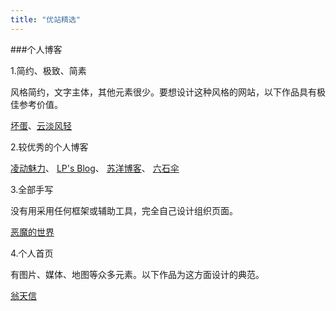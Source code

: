 ```yaml
---
title: "优站精选"
---
```


###个人博客


1.简约、极致、简素

 风格简约，文字主体，其他元素很少。要想设计这种风格的网站，以下作品具有极佳参考价值。

 [坏蛋](http://huaidan.im/)、[云淡风轻](http://blog.idhyt.com/)

2.较优秀的个人博客

[凌动魅力](http://blog.0dong.org/about/)、
[LP's Blog](http://www.linux2me.com/)、
[苏洋博客](http://www.soulteary.com/)、
[六石伞](http://www.liu13.com/)

3.全部手写

没有用采用任何框架或辅助工具，完全自己设计组织页面。

[恶魔的世界](http://www.demongan.com/)

4.个人首页

有图片、媒体、地图等众多元素。以下作品为这方面设计的典范。

[翁天信](http://www.dandyweng.com/)


